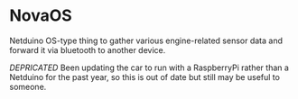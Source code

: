 # NovaOS
Netduino OS-type thing to gather various engine-related sensor data and forward it via bluetooth to another device.

*DEPRICATED*
Been updating the car to run with a RaspberryPi rather than a Netduino for the past year, so this is out of date but still may be useful to someone.
